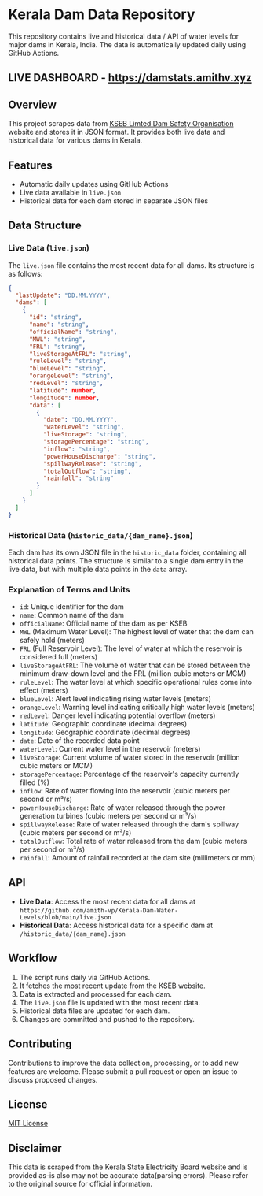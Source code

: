 # Kerala Dam Data Repository

This repository contains live and historical data / API of water levels for major dams in Kerala, India. The data is automatically updated daily using GitHub Actions.

## LIVE DASHBOARD - https://damstats.amithv.xyz

## Overview

This project scrapes data from [KSEB Limted Dam Safety Organisation](https://dams.kseb.in/?page_id=45) website and stores it in JSON format. It provides both live data and historical data for various dams in Kerala.

## Features

- Automatic daily updates using GitHub Actions
- Live data available in `live.json`
- Historical data for each dam stored in separate JSON files

## Data Structure

### Live Data (`live.json`)

The `live.json` file contains the most recent data for all dams. Its structure is as follows:

```json
{
  "lastUpdate": "DD.MM.YYYY",
  "dams": [
    {
      "id": "string",
      "name": "string",
      "officialName": "string",
      "MWL": "string",
      "FRL": "string",
      "liveStorageAtFRL": "string",
      "ruleLevel": "string",
      "blueLevel": "string",
      "orangeLevel": "string",
      "redLevel": "string",
      "latitude": number,
      "longitude": number,
      "data": [
        {
          "date": "DD.MM.YYYY",
          "waterLevel": "string",
          "liveStorage": "string",
          "storagePercentage": "string",
          "inflow": "string",
          "powerHouseDischarge": "string",
          "spillwayRelease": "string",
          "totalOutflow": "string",
          "rainfall": "string"
        }
      ]
    }
  ]
}
```

### Historical Data (`historic_data/{dam_name}.json`)

Each dam has its own JSON file in the `historic_data` folder, containing all historical data points. The structure is similar to a single dam entry in the live data, but with multiple data points in the `data` array.

### Explanation of Terms and Units

- `id`: Unique identifier for the dam
- `name`: Common name of the dam
- `officialName`: Official name of the dam as per KSEB
- `MWL` (Maximum Water Level): The highest level of water that the dam can safely hold (meters)
- `FRL` (Full Reservoir Level): The level of water at which the reservoir is considered full (meters)
- `liveStorageAtFRL`: The volume of water that can be stored between the minimum draw-down level and the FRL (million cubic meters or MCM)
- `ruleLevel`: The water level at which specific operational rules come into effect (meters)
- `blueLevel`: Alert level indicating rising water levels (meters)
- `orangeLevel`: Warning level indicating critically high water levels (meters)
- `redLevel`: Danger level indicating potential overflow (meters)
- `latitude`: Geographic coordinate (decimal degrees)
- `longitude`: Geographic coordinate (decimal degrees)
- `date`: Date of the recorded data point
- `waterLevel`: Current water level in the reservoir (meters)
- `liveStorage`: Current volume of water stored in the reservoir (million cubic meters or MCM)
- `storagePercentage`: Percentage of the reservoir's capacity currently filled (%)
- `inflow`: Rate of water flowing into the reservoir (cubic meters per second or m³/s)
- `powerHouseDischarge`: Rate of water released through the power generation turbines (cubic meters per second or m³/s)
- `spillwayRelease`: Rate of water released through the dam's spillway (cubic meters per second or m³/s)
- `totalOutflow`: Total rate of water released from the dam (cubic meters per second or m³/s)
- `rainfall`: Amount of rainfall recorded at the dam site (millimeters or mm)


## API

- **Live Data**: Access the most recent data for all dams at `https://github.com/amith-vp/Kerala-Dam-Water-Levels/blob/main/live.json`
- **Historical Data**: Access historical data for a specific dam at `/historic_data/{dam_name}.json`

## Workflow

1. The script runs daily via GitHub Actions.
2. It fetches the most recent update from the KSEB website.
3. Data is extracted and processed for each dam.
4. The `live.json` file is updated with the most recent data.
5. Historical data files are updated for each dam.
6. Changes are committed and pushed to the repository.

## Contributing

Contributions to improve the data collection, processing, or to add new features are welcome. Please submit a pull request or open an issue to discuss proposed changes.

## License

[MIT License](LICENSE)

## Disclaimer

This data is scraped from the Kerala State Electricity Board website and is provided as-is also may not be accurate data(parsing errors). Please refer to the original source for official information.
